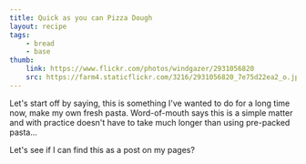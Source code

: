 ```yaml
---
title: Quick as you can Pizza Dough
layout: recipe
tags:
    - bread
    - base
thumb:
    link: https://www.flickr.com/photos/windgazer/2931056820
    src: https://farm4.staticflickr.com/3216/2931056820_7e75d22ea2_o.jpg
---
```


Let's start off by saying, this is something I've wanted to do for a long time now, make
my own fresh pasta. Word-of-mouth says this is a simple matter and with practice doesn't
have to take much longer than using pre-packed pasta...

Let's see if I can find this as a post on my pages?
